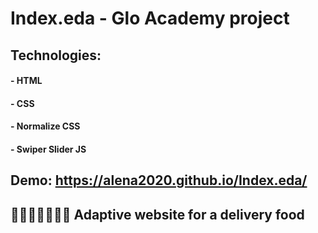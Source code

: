 # Index.eda - Glo Academy project

## Technologies:

#### - HTML

#### - CSS

#### - Normalize CSS

#### - Swiper Slider JS

## Demo: https://alena2020.github.io/Index.eda/

## 🍱🥗🍰🍗🥞🍕🥘 Adaptive website for a delivery food
